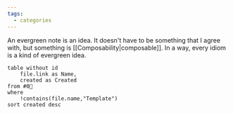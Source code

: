 ```yaml
---
tags:
  - categories
---
```

An evergreen note is an idea. It doesn't have to be something that I agree with, but something is [[Composability|composable]]. In a way, every idiom is a kind of evergreen idea.


```dataview
table without id
	file.link as Name,
	created as Created
from #0🌲
where
	!contains(file.name,"Template")
sort created desc
```